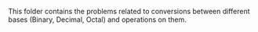 This folder contains the problems related to conversions between different bases (Binary, Decimal, Octal) and operations on them.
